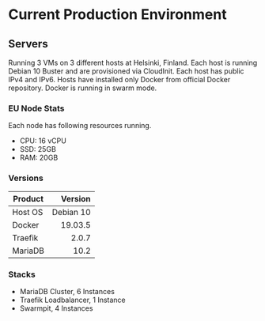 # Current Production Environment


## Servers

Running 3 VMs on 3 different hosts at Helsinki, Finland.
Each host is running Debian 10 Buster and are provisioned via CloudInit.
Each host has public IPv4 and IPv6. Hosts have installed only Docker
from official Docker repository. Docker is running in swarm mode.

### EU Node Stats

Each node has following resources running.

- CPU: 16 vCPU
- SSD: 25GB
- RAM: 20GB

### Versions

| Product       | Version       |
| ------------- | -------------:|
| Host OS       | Debian 10     |
| Docker        | 19.03.5       |
| Traefik       | 2.0.7         |
| MariaDB       | 10.2          |



### Stacks

- MariaDB Cluster, 6 Instances
- Traefik Loadbalancer, 1 Instance
- Swarmpit, 4 Instances
